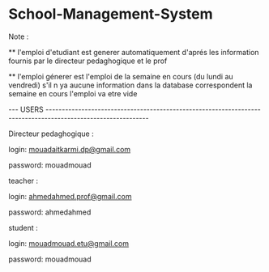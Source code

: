 # School-Management-System


Note :

** l'emploi d'etudiant est generer automatiquement d'aprés les information fournis par le directeur pedaghogique et le prof 

** l'emploi génerer est l'emploi de la semaine en cours (du lundi au vendredi) s'il n ya aucune information dans la database correspondent la semaine en cours l'emploi va etre vide

--- USERS -------------------------------------------------------------------------------------------------------------

Directeur pedaghogique :

login:    mouadaitkarmi.dp@gmail.com

password: mouadmouad

teacher :

login:    ahmedahmed.prof@gmail.com

password: ahmedahmed


student :

login:    mouadmouad.etu@gmail.com

password: mouadmouad
